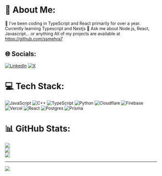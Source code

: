 # 💫 About Me:
🌱 I've been coding in TypeScript and React primarily for over a year.
    Currently learning Typescript and Nextjs
💬 Ask me about Node.js, React, Javascript... or anything 
   All of my projects are available at https://github.com/ssmehra7


## 🌐 Socials:
[![LinkedIn](https://img.shields.io/badge/LinkedIn-%230077B5.svg?logo=linkedin&logoColor=white)](https://linkedin.com/in/simarjeetsm11) [![X](https://img.shields.io/badge/X-black.svg?logo=X&logoColor=white)](https://x.com/simarjeet_sm) 

# 💻 Tech Stack:
![JavaScript](https://img.shields.io/badge/javascript-%23323330.svg?style=for-the-badge&logo=javascript&logoColor=%23F7DF1E) ![C++](https://img.shields.io/badge/c++-%2300599C.svg?style=for-the-badge&logo=c%2B%2B&logoColor=white) ![TypeScript](https://img.shields.io/badge/typescript-%23007ACC.svg?style=for-the-badge&logo=typescript&logoColor=white) ![Python](https://img.shields.io/badge/python-3670A0?style=for-the-badge&logo=python&logoColor=ffdd54) ![Cloudflare](https://img.shields.io/badge/Cloudflare-F38020?style=for-the-badge&logo=Cloudflare&logoColor=white) ![Firebase](https://img.shields.io/badge/firebase-%23039BE5.svg?style=for-the-badge&logo=firebase) ![Vercel](https://img.shields.io/badge/vercel-%23000000.svg?style=for-the-badge&logo=vercel&logoColor=white) ![React](https://img.shields.io/badge/react-%2320232a.svg?style=for-the-badge&logo=react&logoColor=%2361DAFB) ![Postgres](https://img.shields.io/badge/postgres-%23316192.svg?style=for-the-badge&logo=postgresql&logoColor=white) ![Prisma](https://img.shields.io/badge/Prisma-3982CE?style=for-the-badge&logo=Prisma&logoColor=white)
# 📊 GitHub Stats:
![](https://github-readme-stats.vercel.app/api?username=ssmehra7&theme=dark&hide_border=false&include_all_commits=false&count_private=false)<br/>
![](https://github-readme-streak-stats.herokuapp.com/?user=ssmehra7&theme=dark&hide_border=false)<br/>
![](https://github-readme-stats.vercel.app/api/top-langs/?username=ssmehra7&theme=dark&hide_border=false&include_all_commits=false&count_private=false&layout=compact)

---
[![](https://visitcount.itsvg.in/api?id=ssmehra7&icon=0&color=0)](https://visitcount.itsvg.in)

<!-- Proudly created with GPRM ( https://gprm.itsvg.in ) -->
